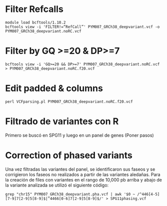 # Filter Refcalls 
```
module load bcftools/1.10.2
bcftools view -i 'FILTER!=“RefCall”' PYM007_GRCh38_deepvariant.vcf -o PYM007_GRCh38_deepvariant.noRC.vcf
```
# Filter by GQ >=20 & DP>=7  
```
bcftools view -i 'GQ>=20 && DP>=7' PYM007_GRCh38_deepvariant.noRC.vcf > PYM007_GRCh38_deepvariant.noRC.f20.vcf
```
# Edit padded & columns
```
perl VCFparsing.pl PYM007_GRCh38_deepvariant.noRC.f20.vcf
```
# Filtrado de variantes con R 
Primero se buscó en SPG11 y luego en un panel de genes (Poner pasos) 

# Correction of phased variants 
Una vez filtradas las variantes del panel, se identificaron sus faseos y se corrigieron los faseos no realizados a partir de las variantes aledañas. Para la creación de files con variantes en el rango de 10,000 pb arriba y abajo de la variante analizada se utilizó el siguiente código: 
```
grep "chr15" PYM007_GRCh38_deepvariant.pha.vcf | awk '$0 ~ /^446[4-5][7-9]7[2-9]5[8-9]$|^4466[0-6]7[2-9]5[8-9]$/' > SPG11phasing.vcf
```
